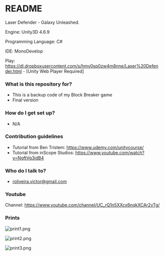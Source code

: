 # README #

Laser Defender - Galaxy Unleashed.

Engine: Unity3D 4.6.9
 
Programming Language: C# 

IDE: MonoDevelop

Play: https://dl.dropboxusercontent.com/s/hmy0sp0zw4m8nne/Laser%20Defender.html - [Unity Web Player Required]

### What is this repository for? ###

   * This is a backup code of my Block Breaker game
   * Final version

### How do I get set up? ###

   * N/A

### Contribution guidelines ###

   * Tutorial from Ben Tristem: https://www.udemy.com/unitycourse/
   * Tutorial from inScope Studios: https://www.youtube.com/watch?v=NgftVg3idB4

### Who do I talk to? ###

   * roliveira.victor@gmail.com

### Youtube ###

   Channel: https://www.youtube.com/channel/UC_rQ1n5XXcx6nqkXCAr2vTg/

### Prints ###

   ![print1.png](https://bitbucket.org/repo/p6xapR/images/2805154039-print1.png)


   ![print2.png](https://bitbucket.org/repo/p6xapR/images/57764705-print2.png)


   ![print3.png](https://bitbucket.org/repo/p6xapR/images/2837086954-print3.png)
